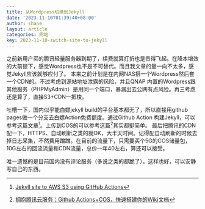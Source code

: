 ```yaml
---
title: 从Wordpress切换到Jekyll
date: '2023-11-10T01:39:40+08:00'
author: shane
layout: article
categories: 网站
key: 2023-11-10-switch-site-to-jekyll
---
```


之前新用户买的腾讯轻量服务器到期了，续费就算打折也是贵得飞起。在降本增效的大前提下，感觉Wordpress也不是不可替代。而且我文章的量一向不太多，感觉Jekyll应该就够应付了。
本来之前计划是在内网NAS搭一个Wordpress然后套一个CDN的。不过考虑到源站地址泄露的风险，并且QNAP 内置的Wordpress跟其他服务（PHPMyAdmin）是用同一个端口，暴漏出去公网有点风险。再三考虑还是算了，直接S3+CDN一把梭。

吐槽一下，国内似乎能白嫖jekyll build的平台基本都无了，所以直接用github pages做一个分支去白嫖Action免费额度。通过Github Action 构建Jekyll，可以参考这篇文章[^1]。上传到COS的可以参考这篇[^2]其实都挺简单。
最后把腾讯的CDN配一下，HTTPS、自动刷新之类的就OK，大半天时间。记得配自动刷新的时候去掉日志采集，不然费用蹭蹭。在目前的流量下，只需要买个5G的COS储量包，10G左右的回流流量和CDN流量，总价一年40左右，算还可以接受。

唯一遗憾的是目前国内没有评论服务（多说之类的都跪了）。这样也好，可以安静写自己的东西。


[^1]: [Jekyll site to AWS S3 using GitHub Actions](https://pagertree.com/blog/jekyll-site-to-aws-s3-using-github-actions)
[^2]: [拥抱腾讯云服务：Github Actions+COS，快速搭建你的Wiki文档](https://cloud.tencent.com/developer/article/1545303)
